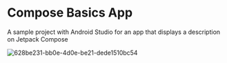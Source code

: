 # Compose Basics App

A sample project with Android Studio for an app that displays a description on Jetpack Compose

![628be231-bb0e-4d0e-be21-dede1510bc54](https://github.com/user-attachments/assets/b3444a4d-93e5-4c9d-bfbf-2092ce46345c)
